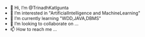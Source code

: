 - 👋 Hi, I’m @TrinadhKatlgunta
- 👀 I’m interested in "ArtificialIntelligence and MachineLearning"
- 🌱 I’m currently learning "WDD,JAVA,DBMS"
- 💞️ I’m looking to collaborate on ...
- 📫 How to reach me ...

<!---
TrinadhKatlgunta/TrinadhKatlgunta is a ✨ special ✨ repository because its `README.md` (this file) appears on your GitHub profile.
You can click the Preview link to take a look at your changes.
--->
